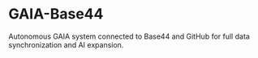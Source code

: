 # GAIA-Base44
Autonomous GAIA system connected to Base44 and GitHub for full data synchronization and AI expansion.
